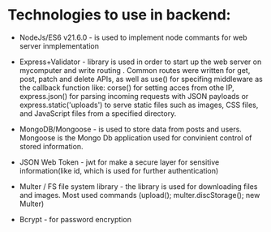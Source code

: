 # Technologies to use in backend:

- NodeJs/ES6 v21.6.0 - is used to implement node commants for web server inmplementation

- Express+Validator - library is used in order to start up the web server on mycomputer and write routing . Common routes were written for get, post, patch and delete APIs, as well as use() for specifing middleware as the callback function like: corse() for setting acces from othe IP, express.json() for parsing incoming requests with JSON payloads or express.static('uploads') to serve static files such as images, CSS files, and JavaScript files from a specified directory. 

- MongoDB/Mongoose - is used to store data from posts and users. Mongoose is the Mongo Db application used for convinient control of stored information.

- JSON Web Token - jwt for make a secure layer for sensitive information(like id, which is used for further authentication)

- Multer / FS file system library - the library is used for downloading files and images. Most used commands (upload(); multer.discStorage(); new Multer)

- Bcrypt - for password encryption
